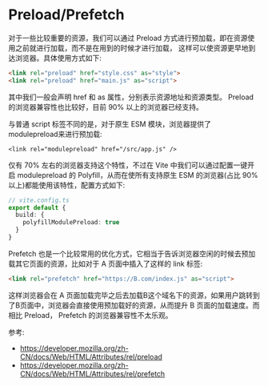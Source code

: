 # Preload/Prefetch
对于一些比较重要的资源，我们可以通过 Preload 方式进行预加载，即在资源使用之前就进行加载，而不是在用到的时候才进行加载，
这样可以使资源更早地到达浏览器。具体使用方式如下:
```html
<link rel="preload" href="style.css" as="style">
<link rel="preload" href="main.js" as="script">
```
其中我们一般会声明 href 和 as 属性，分别表示资源地址和资源类型。
Preload的浏览器兼容性也比较好，目前 90% 以上的浏览器已经支持。

与普通 script 标签不同的是，对于原生 ESM 模块，浏览器提供了modulepreload来进行预加载:
```
<link rel="modulepreload" href="/src/app.js" />
```
仅有 70% 左右的浏览器支持这个特性，不过在 Vite 中我们可以通过配置一键开启 modulepreload 的 Polyfill，从而在使所有支持原生 ESM 的浏览器(占比 90% 以上)都能使用该特性，配置方式如下:
```ts
// vite.config.ts
export default {
  build: {
    polyfillModulePreload: true
  }
}
```

Prefetch 也是一个比较常用的优化方式，它相当于告诉浏览器空闲的时候去预加载其它页面的资源，比如对于 A 页面中插入了这样的 link 标签:
```html
<link rel="prefetch" href="https://B.com/index.js" as="script">
```
这样浏览器会在 A 页面加载完毕之后去加载B这个域名下的资源，如果用户跳转到了B页面中，浏览器会直接使用预加载好的资源，从而提升 B 页面的加载速度。而相比 Preload， Prefetch 的浏览器兼容性不太乐观。

参考:
- https://developer.mozilla.org/zh-CN/docs/Web/HTML/Attributes/rel/preload
- https://developer.mozilla.org/zh-CN/docs/Web/HTML/Attributes/rel/prefetch